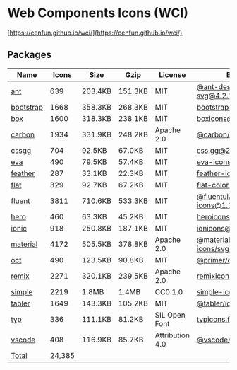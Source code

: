 # Web Components Icons (WCI)

[https://cenfun.github.io/wci/](https://cenfun.github.io/wci/)
## Packages
|Name                            |Icons     |Size      |Gzip      |License        |Built from                    
|--------------------------------|----------|----------|----------|---------------|------------------------------
|[ant](packages/ant)             |639       |203.4KB   |151.3KB   |MIT            |[@ant-design/icons-svg@4.2.1](https://github.com/ant-design/ant-design-icons)
|[bootstrap](packages/bootstrap) |1668      |358.3KB   |268.3KB   |MIT            |[bootstrap-icons@1.8.1](https://github.com/twbs/icons)
|[box](packages/box)             |1600      |318.3KB   |238.1KB   |MIT            |[boxicons@2.1.2](https://github.com/atisawd/boxicons)
|[carbon](packages/carbon)       |1934      |331.9KB   |248.2KB   |Apache 2.0     |[@carbon/icons@10.48.0](https://github.com/carbon-design-system/carbon)
|[cssgg](packages/cssgg)         |704       |92.5KB    |67.0KB    |MIT            |[css.gg@2.0.0](https://github.com/astrit/css.gg)
|[eva](packages/eva)             |490       |79.5KB    |57.4KB    |MIT            |[eva-icons@1.1.3](https://github.com/akveo/eva-icons)
|[feather](packages/feather)     |287       |33.1KB    |22.3KB    |MIT            |[feather-icons@4.29.0](https://github.com/feathericons/feather)
|[flat](packages/flat)           |329       |92.7KB    |67.2KB    |MIT            |[flat-color-icons@1.1.0](https://github.com/icons8/flat-color-icons)
|[fluent](packages/fluent)       |3811      |710.6KB   |533.3KB   |MIT            |[@fluentui/svg-icons@1.1.164](https://github.com/microsoft/fluentui-system-icons)
|[hero](packages/hero)           |460       |63.3KB    |45.2KB    |MIT            |[heroicons@1.0.6](https://github.com/tailwindlabs/heroicons)
|[ionic](packages/ionic)         |918       |250.8KB   |187.1KB   |MIT            |[ionicons@6.0.1](https://github.com/ionic-team/ionicons)
|[material](packages/material)   |4172      |505.5KB   |378.8KB   |Apache 2.0     |[@material-design-icons/svg@0.10.8](https://github.com/marella/material-design-icons)
|[oct](packages/oct)             |490       |123.5KB   |90.8KB    |MIT            |[@primer/octicons@17.0.0](https://github.com/primer/octicons)
|[remix](packages/remix)         |2271      |320.1KB   |239.5KB   |Apache 2.0     |[remixicon@2.5.0](https://github.com/Remix-Design/RemixIcon)
|[simple](packages/simple)       |2219      |1.8MB     |1.4MB     |CC0 1.0        |[simple-icons@6.16.0](https://github.com/simple-icons/simple-icons)
|[tabler](packages/tabler)       |1649      |143.3KB   |105.2KB   |MIT            |[@tabler/icons@1.60.0](https://github.com/tabler/tabler-icons)
|[typ](packages/typ)             |336       |111.1KB   |81.2KB    |SIL Open Font  |[typicons.font@2.1.2](https://github.com/stephenhutchings/typicons.font)
|[vscode](packages/vscode)       |408       |116.9KB   |85.7KB    |Attribution 4.0|[@vscode/codicons@0.0.29](https://github.com/microsoft/vscode-codicons)
|[Total](https://cenfun.github.io/wci/)|24,385    |          |          |               |                              